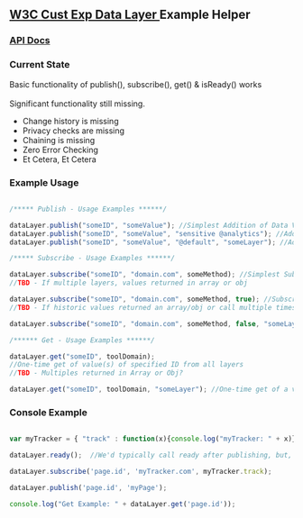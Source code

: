 ## <a href="https://www.w3.org/community/custexpdata/"> W3C Cust Exp Data Layer <a> Example Helper

### <a href="http://ensighten-jorlet.github.io/W3C/global.html">API Docs</a>



### Current State
Basic functionality of publish(), subscribe(), get() & isReady() works <br> <br>
Significant functionality still missing.<br>
<ul><li>Change history is missing</li>
<li>Privacy checks are missing</li>
<li>Chaining is missing</li>
<li>Zero Error Checking</li>
<li>Et Cetera, Et Cetera</li>
</ul>


### Example Usage

```JavaScript

/***** Publish - Usage Examples ******/

dataLayer.publish("someID", "someValue"); //Simplest Addition of Data Value
dataLayer.publish("someID", "someValue", "sensitive @analytics"); //Addition of Data Value with Privacy Policy
dataLayer.publish("someID", "someValue", "@default", "someLayer"); //Addition of Data Value specifying dataLayer

/***** Subscribe - Usage Examples ******/

dataLayer.subscribe("someID", "domain.com", someMethod); //Simplest Subscribe to Data Value
//TBD - If multiple layers, values returned in array or obj

dataLayer.subscribe("someID", "domain.com", someMethod, true); //Subscribe & send previous updates
//TBD - If historic values returned an array/obj or call multiple times

dataLayer.subscribe("someID", "domain.com", someMethod, false, "someLayer"); //Specific Layer

/****** Get - Usage Examples ******/

dataLayer.get("someID", toolDomain); 
//One-time get of value(s) of specified ID from all layers
//TBD - Multiples returned in Array or Obj?

dataLayer.get("someID", toolDomain, "someLayer"); //One-time get of a value from specified layer
```


### Console Example

```JavaScript

var myTracker = { "track" : function(x){console.log("myTracker: " + x)} }; //replicate tracking tool

dataLayer.ready();  //We'd typically call ready after publishing, but, that is still to be built

dataLayer.subscribe('page.id', 'myTracker.com', myTracker.track);

dataLayer.publish('page.id', 'myPage');

console.log("Get Example: " + dataLayer.get('page.id'));
```
